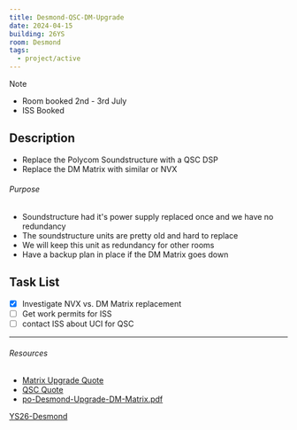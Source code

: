 ```yaml
---
title: Desmond-QSC-DM-Upgrade
date: 2024-04-15
building: 26YS
room: Desmond
tags:
  - project/active
---
```


> [!NOTE]
> - Room booked 2nd - 3rd July
> - ISS Booked

## Description

- Replace the Polycom Soundstructure with a QSC DSP
- Replace the DM Matrix with similar or NVX

###### Purpose
- Soundstructure had it's power supply replaced once and we have no redundancy
- The soundstructure units are pretty old and hard to replace
- We will keep this unit as redundancy for other rooms
- Have a backup plan in place if the DM Matrix goes down

## Task List

- [x] Investigate NVX vs. DM Matrix replacement
- [ ] Get work permits for ISS
- [ ] contact ISS about UCI for QSC

---
###### Resources

- [Matrix Upgrade Quote](https://rcsicampus.sharepoint.com/:b:/r/sites/MediaSevicesStaff/Shared%20Documents/General/AV%20Room%20Installation%20(PO%27s%20-%20Quotes%20-%20RAMS)/Desmond%20LT/Booth%20AV%20Upgrade%202023-24/Desmond%20-%20Crestron%20Upgrade%20Quote%20v1%2023-24.pdf?csf=1&web=1&e=827EbB)
- [QSC Quote](https://rcsicampus.sharepoint.com/sites/MediaSevicesStaff/Shared%20Documents/General/AV%20Room%20Installation%20(PO%27s%20-%20Quotes%20-%20RAMS)/Desmond%20LT/Booth%20AV%20Upgrade%202023-24/Desmond%20-%20QSC%20Upgrade%20Quote%20v1%2023-24.pdf)
- [po-Desmond-Upgrade-DM-Matrix.pdf](https://rcsicampus-my.sharepoint.com/:b:/r/personal/owenmccarthy_rcsi_com/Documents/Archive/po-Desmond-Upgrade.pdf?csf=1&web=1&e=UK4UD9)

[YS26-Desmond](../03-Resources/Rooms/YS26-Desmond.md)